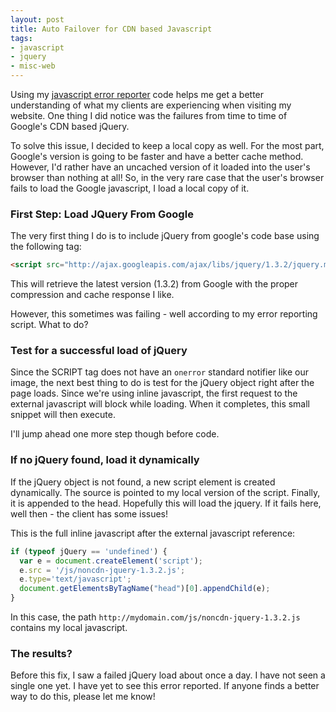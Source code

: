 ```yaml
---
layout: post
title: Auto Failover for CDN based Javascript
tags:
- javascript
- jquery
- misc-web
---
```

Using my [javascript error reporter](/blog/2009/09/23/javascript-error-handler) code helps me get a better understanding of what my clients are experiencing when visiting my website.  One thing I did notice was the failures from time to time of Google's CDN based jQuery.

To solve this issue, I decided to keep a local copy as well.  For the most part, Google's version is going to be faster and have a better cache method.  However, I'd rather have an uncached version of it loaded into the user's browser than nothing at all!  So, in the very rare case that the user's browser fails to load the Google javascript, I load a local copy of it.

### First Step: Load JQuery From Google

The very first thing I do is to include jQuery from google's code base using the following tag:

```html
<script src="http://ajax.googleapis.com/ajax/libs/jquery/1.3.2/jquery.min.js" type="text/javascript"></script>
```

This will retrieve the latest version (1.3.2) from Google with the proper compression and cache response I like.

However, this sometimes was failing - well according to my error reporting script.  What to do?

### Test for a successful load of jQuery

Since the SCRIPT tag does not have an `onerror` standard notifier like our image, the next best thing to do is test for the jQuery object right after the page loads.  Since we're using inline javascript, the first request to the external javascript will block while loading.  When it completes, this small snippet will then execute.

I'll jump ahead one more step though before code.

### If no jQuery found, load it dynamically

If the jQuery object is not found, a new script element is created dynamically.  The source is pointed to my local version of the script.  Finally, it is appended to the head.  Hopefully this will load the jquery.  If it fails here, well then - the client has some issues!

This is the full inline javascript after the external javascript reference:

```javascript
if (typeof jQuery == 'undefined') {
  var e = document.createElement('script');
  e.src = '/js/noncdn-jquery-1.3.2.js';
  e.type='text/javascript';
  document.getElementsByTagName("head")[0].appendChild(e);
}
```
    
In this case, the path `http://mydomain.com/js/noncdn-jquery-1.3.2.js` contains my local javascript.

### The results?

Before this fix, I saw a failed jQuery load about once a day.  I have not seen a single one yet.  I have yet to see this error reported.  If anyone finds a better way to do this, please let me know!
